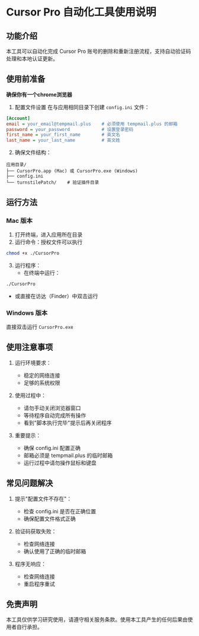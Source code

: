 

# Cursor Pro 自动化工具使用说明

## 功能介绍
本工具可以自动化完成 Cursor Pro 账号的删除和重新注册流程，支持自动验证码处理和本地认证更新。

## 使用前准备

**确保你有一个chrome浏览器**

1. 配置文件设置
在与应用相同目录下创建 `config.ini` 文件：
```ini
[Account]
email = your_email@tempmail.plus    # 必须使用 tempmail.plus 的邮箱
password = your_password            # 设置登录密码
first_name = your_first_name        # 英文名
last_name = your_last_name          # 英文姓
```

2. 确保文件结构：
```
应用目录/
├── CursorPro.app (Mac) 或 CursorPro.exe (Windows)
├── config.ini
└── turnstilePatch/    # 验证插件目录
```

## 运行方法

### Mac 版本
1. 打开终端，进入应用所在目录
2. 运行命令：授权文件可以执行
```bash
chmod +x ./CursorPro
```
3. 运行程序：
   - 在终端中运行：
```bash
./CursorPro
```
   - 或直接在访达（Finder）中双击运行

### Windows 版本
直接双击运行 `CursorPro.exe`

## 使用注意事项

1. 运行环境要求：
   - 稳定的网络连接
   - 足够的系统权限

2. 使用过程中：
   - 请勿手动关闭浏览器窗口
   - 等待程序自动完成所有操作
   - 看到"脚本执行完毕"提示后再关闭程序

3. 重要提示：
   - 确保 config.ini 配置正确
   - 邮箱必须是 tempmail.plus 的临时邮箱
   - 运行过程中请勿操作鼠标和键盘

## 常见问题解决

1. 提示"配置文件不存在"：
   - 检查 config.ini 是否在正确位置
   - 确保配置文件格式正确

2. 验证码获取失败：
   - 检查网络连接
   - 确认使用了正确的临时邮箱

3. 程序无响应：
   - 检查网络连接
   - 重启程序重试

## 免责声明
本工具仅供学习研究使用，请遵守相关服务条款。使用本工具产生的任何后果由使用者自行承担。
